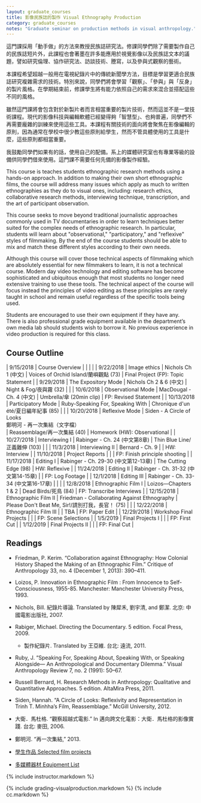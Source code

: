 ```yaml
---
layout: graduate_courses
title: 影像民族誌的製作 Visual Ethnography Production
category: graduate_courses
notes: "Graduate seminar on production methods in visual anthropology."
---
```


這門課採用「動手做」的方法來教授民族誌研究法。修課同學們除了需要製作自己的民族誌短片外，此課程也會著墨在許多能應用於視覺影像以及民族誌文本的議題，譬如研究倫理、協作研究法、訪談技術、謄寫，以及參與式觀察的藝術。

本課程希望超越一般用在電視紀錄片中的傳統新聞學方法，目標是學習更適合民族誌研究複雜需求的技術。特別來說，同學們將會學習「觀察」、「參與」與「反身」的製片風格。在學期結束前，修課學生將有能力依照自己的需求來混合並搭配這些不同的風格。

雖然這門課將會包含對於新製片者而言相當重要的製片技術，然而這並不是一堂技術課程。現代的影像科技與編輯軟體已經變得夠「智慧型」、也夠普遍，同學們不再需要龐雜的訓練來使用這些工具。本課程有關技術的面向將會聚焦在影像編輯的原則，因為通常在學校中很少教這些原則給學生，然而不管具體使用的工具是什麼，這些原則都相當重要。

我鼓勵同學們如果有的話，使用自己的配備。系上的媒體研究室也有專業等級的設備供同學們借來使用。這門課不需要任何先備的影像製作經驗。

This course is teaches students ethnographic research methods using a hands-on approach. In addition to making their own short ethnographic films, the course will address many issues which apply as much to written ethnographies as they do to visual ones, including: research ethics, collaborative research methods, interviewing technique, transcription, and the art of participant observation. 

This course seeks to move beyond traditional journalistic approaches commonly used in TV documentaries in order to learn techniques better suited for the complex needs of ethnographic research. In particular, students will learn about "observational," "participatory," and "reflexive" styles of filmmaking. By the end of the course students should be able to mix and match these different styles according to their own needs.

Although this course will cover those technical aspects of filmmaking which are absolutely essential for new filmmakers to learn, it is not a technical course. Modern day video technology and editing software has become sophisticated and ubiquitous enough that most students no longer need extensive training to use these tools. The technical aspect of the course will focus instead the principles of video editing as these principles are rarely taught in school and remain useful regardless of the specific tools being used. 

Students are encouraged to use their own equipment if they have any. There is also professional grade equipment available in the department’s own media lab should students wish to borrow it. No previous experience in video production is required for this class.

## Course Outline

| 9/15/2018 | Course Overview |   |   |   |
| 9/22/2018 | Image ethics | Nichols Ch 1 (中文) | Voices of Orchid Island/蘭嶼觀點 (73) | Final Project (FP): Topic Statement |
| 9/29/2018 | The Expository Mode | Nichols Ch 2 & 6  (中文) | Night & Fog/夜與霧 (32) |   |
| 10/6/2018 | Observational Mode | MacDougal - Ch. 4  (中文) | Umbrella/傘 (20min clip) | FP: Revised Statement |
| 10/13/2018 | Participatory Mode | Ruby-Speaking For, Speaking With | Chronique d'un été/夏日編年紀事 (85) |   |
| 10/20/2018 | Reflexive Mode | Siden - A Circle of Looks <br>鄭明河 - 再一次集結（文字檔）<br> | Reassemblage/再一次集結 (40) | Homework (HW): Observational |
| 10/27/2018 | Interviewing I | Rabinger - Ch. 24  (中文第8章) | Thin Blue Line/正義難伸 (103) |   |
| 11/3/2018 | Interviewing II | Bernard - Ch. 9 |   | HW: Interview |
| 11/10/2018 | Project Reports |   |   | FP: Finish principle shooting |
| 11/17/2018 | Editing I | Rabinger - Ch. 29-30 (中文第12-13章) | The Cutting Edge (98) | HW: Reflexive |
| 11/24/2018 | Editing II | Rabinger - Ch. 31-32 (中文第14-15章) |   | FP: Log Footage |
| 12/1/2018 | Editing III | Rabinger - Ch. 33-34 (中文第16-17章) |   |   |
| 12/8/2018 | Ethnographic Film I | Loizos—Chapters 1 & 2 | Dead Birds/死鳥 (84) | FP: Transcribe Interviews |
| 12/15/2018 | Ethnographic Film II | Friedman - Collaborating Against Ethnography | Please Don't Beat Me, Sir!/請別打我，長官！ (75) |   |
| 12/22/2018 | Ethnographic Film III |   | TBA | FP: Paper Edit |
| 12/29/2018 | Workshop Final Projects |   |   | FP: Scene Selections |
| 1/5/2019 | Final Projects I |   |   | FP: First Cut |
| 1/12/2019 | Final Projects II |   |   | FP: Final Cut |

## Readings
* Friedman, P. Kerim. “Collaboration against Ethnography: How Colonial History Shaped the Making of an Ethnographic Film.” Critique of Anthropology 33, no. 4 (December 1, 2013): 390–411.
* Loizos, P. Innovation in Ethnographic Film : From Innocence to Self-Consciousness, 1955-85. Manchester: Manchester University Press, 1993.
* Nichols, Bill. 紀錄片導論. Translated by 陳犀禾, 劉宇清, and 鄭潔. 北京: 中國電影出版社, 2007.
* Rabiger, Michael. Directing the Documentary. 5 edition. Focal Press, 2009.
  * 製作紀錄片. Translated by 王亞維. 台北: 遠流, 2011.
* Ruby, J. “Speaking For, Speaking About, Speaking With, or Speaking Alongside— An Anthropological and Documentary Dilemma.” Visual Anthropology Review 7, no. 2 (1991): 50–67.
* Russell Bernard, H. Research Methods in Anthropology: Qualitative and Quantitative Approaches. 5 edition. AltaMira Press, 2011.
* Siden, Hannah. “A Circle of Looks: Reflexivity and Representation in Trinh T. Minh­ha’s Film, Reassemblage.” McGill University, 2012.
* 大衛．馬杜格. “觀察超越式電影.” In 邁向跨文化電影：大衛．馬杜格的影像實踐. 台北: 麥田, 2006.
* 鄭明河. “再一次集結,” 2013.

* [學生作品 Selected film projects]({{site.baseurl}}/student-films)
* [多媒體器材 Equipment List](http://www.erc.ndhu.edu.tw/files/13-1048-37498.php)

{% include instructor.markdown %}


{% include grading-visualproduction.markdown %}
{% include cc.markdown %}



